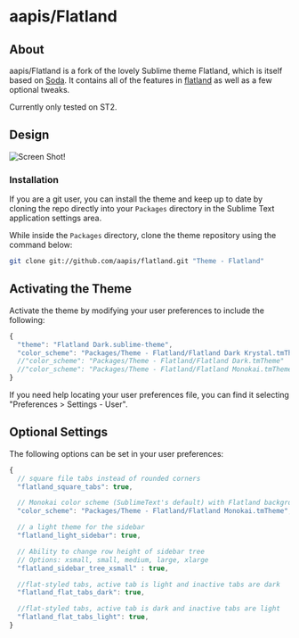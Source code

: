 # aapis/Flatland

## About

aapis/Flatland is a fork of the lovely Sublime theme Flatland, which is itself based on [Soda](https://github.com/buymeasoda/soda-theme). It contains all of the features in [flatland](/thinkpixellab/flatland) as well as a few optional tweaks.

Currently only tested on ST2.

## Design

![Screen Shot!](https://raw.github.com/aapis/flatland/master/aapis_screenshots.png)

### Installation
If you are a git user, you can install the theme and keep up to date by cloning the repo directly into your `Packages` directory in the Sublime Text application settings area.

While inside the `Packages` directory, clone the theme repository using the command below:

```bash
git clone git://github.com/aapis/flatland.git "Theme - Flatland"
```


## Activating the Theme
Activate the theme by modifying your user preferences to include the following:

```javascript
{
  "theme": "Flatland Dark.sublime-theme",
  "color_scheme": "Packages/Theme - Flatland/Flatland Dark Krystal.tmTheme"
  //"color_scheme": "Packages/Theme - Flatland/Flatland Dark.tmTheme"
  //"color_scheme": "Packages/Theme - Flatland/Flatland Monokai.tmTheme"
}
```

If you need help locating your user preferences file, you can find it selecting "Preferences > Settings - User".

## Optional Settings
The following options can be set in your user preferences:

```javascript
{
  // square file tabs instead of rounded corners
  "flatland_square_tabs": true,

  // Monokai color scheme (SublimeText's default) with Flatland background color
  "color_scheme": "Packages/Theme - Flatland/Flatland Monokai.tmTheme",

  // a light theme for the sidebar
  "flatland_light_sidebar": true,

  // Ability to change row height of sidebar tree
  // Options: xsmall, small, medium, large, xlarge
  "flatland_sidebar_tree_xsmall" : true,

  //flat-styled tabs, active tab is light and inactive tabs are dark
  "flatland_flat_tabs_dark": true,

  //flat-styled tabs, active tab is dark and inactive tabs are light
  "flatland_flat_tabs_light": true,
}
